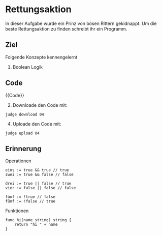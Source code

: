 # Rettungsaktion

In dieser Aufgabe wurde ein Prinz von bösen Rittern gekidnappt. Um die beste Rettungsaktion zu finden schreibt ihr ein Programm.

## Ziel

Folgende Konzepte kennengelernt
1. Boolean Logik

## Code

{{Code}}

2. Downloade den Code mit:   

```
judge download 04
```


4. Uploade den Code mit:
```
judge upload 04
```

## Erinnerung

Operationen
```
eins := true && true // true
zwei := true && false // false

drei := true || false // true
vier := false || false // false

fünf := !true // false
fünf := !false // true
```

Funktionen
```
func hi(name string) string {
    return "hi " + name
}
```
